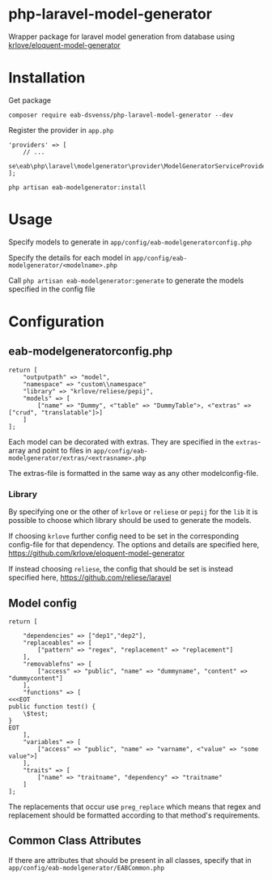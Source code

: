 # php-laravel-model-generator
Wrapper package for laravel model generation from database using [krlove/eloquent-model-generator](https://github.com/krlove/eloquent-model-generator)

# Installation

Get package
```
composer require eab-dsvenss/php-laravel-model-generator --dev
```
Register the provider in `app.php`

```
'providers' => [
    // ...
    se\eab\php\laravel\modelgenerator\provider\ModelGeneratorServiceProvider::class
];
```

```
php artisan eab-modelgenerator:install
```

# Usage

Specify models to generate in `app/config/eab-modelgeneratorconfig.php`

Specify the details for each model in `app/config/eab-modelgenerator/<modelname>.php`

Call `php artisan eab-modelgenerator:generate` to generate the models specified in the config file


# Configuration

## eab-modelgeneratorconfig.php

```
return [
    "outputpath" => "model",
    "namespace" => "custom\\namespace"
    "library" => "krlove/reliese/pepij",
    "models" => [
        ["name" => "Dummy", <"table" => "DummyTable">, <"extras" => ["crud", "translatable"]>]
    ]
];
```

Each model can be decorated with extras. They are specified in the `extras`-array and point to files in `app/config/eab-modelgenerator/extras/<extrasname>.php`

The extras-file is formatted in the same way as any other modelconfig-file.

### Library

By specifying one or the other of `krlove` or `reliese` or `pepij` for the `lib` it is possible to choose which library should be used to generate the models. 

If choosing `krlove` further config need to be set in the corresponding config-file for that dependency. The options and details are specified here, <https://github.com/krlove/eloquent-model-generator>

If instead choosing `reliese`, the config that should be set is instead specified here, <https://github.com/reliese/laravel>

## Model config

```
return [
    
    "dependencies" => ["dep1","dep2"],
    "replaceables" => [
        ["pattern" => "regex", "replacement" => "replacement"]
    ],
    "removablefns" => [
        ["access" => "public", "name" => "dummyname", "content" => "dummycontent"]
    ],
    "functions" => [
<<<EOT
public function test() {
    \$test;
}
EOT
    ],
    "variables" => [
        ["access" => "public", "name" => "varname", <"value" => "some value">]
    ],
    "traits" => [
        ["name" => "traitname", "dependency" => "traitname"
    ]
];
```

The replacements that occur use `preg_replace` which means that regex and replacement should be formatted according to that method's requirements.

## Common Class Attributes 

If there are attributes that should be present in all classes, specify that in `app/config/eab-modelgenerator/EABCommon.php`

